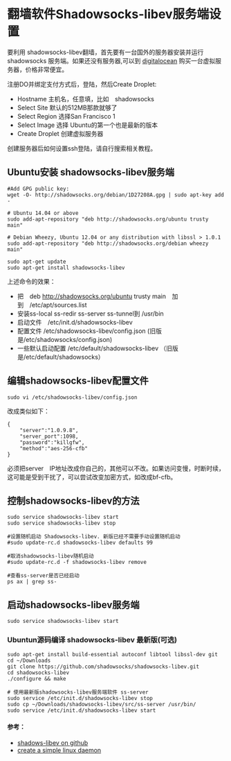 # 翻墙软件Shadowsocks-libev服务端设置

要利用 shadowsocks-libev翻墙，首先要有一台国外的服务器安装并运行shadowsocks 服务端。如果还没有服务器,可以到 [digitalocean](https://www.digitalocean.com/?refcode=89497bd485e0) 购买一台虚拟服务器，价格非常便宜。

注册DO并绑定支付方式后，登陆，然后Create Droplet:

- Hostname 主机名，任意填，比如　shadowsocks
- Select Site 默认的512MB那款就够了
- Select Region 选择San Francisco 1
- Select Image 选择 Ubuntu的第一个也是最新的版本
- Create Droplet 创建虚拟服务器

创建服务器后如何设置ssh登陆，请自行搜索相关教程。


## Ubuntu安装 shadowsocks-libev服务端

	#Add GPG public key:
	wget -O- http://shadowsocks.org/debian/1D27208A.gpg | sudo apt-key add -

	# Ubuntu 14.04 or above
	sudo add-apt-repository "deb http://shadowsocks.org/ubuntu trusty main"
	
	# Debian Wheezy, Ubuntu 12.04 or any distribution with libssl > 1.0.1
	sudo add-apt-repository "deb http://shadowsocks.org/debian wheezy main"
	
	sudo apt-get update
	sudo apt-get install shadowsocks-libev

上述命令的效果：
- 把　deb http://shadowsocks.org/ubuntu trusty main　加到　/etc/apt/sources.list
- 安装ss-local ss-redir ss-server ss-tunnel到 /usr/bin
- 启动文件　/etc/init.d/shadowsocks-libev
- 配置文件 /etc/shadowsocks-libev/config.json (旧版是/etc/shadowsocks/config.json)
- 一些默认启动配置 /etc/default/shadowsocks-libev （旧版是/etc/default/shadowsocks）

## 编辑shadowsocks-libev配置文件
	sudo vi /etc/shadowsocks-libev/config.json
	
改成类似如下：	

	{
		"server":"1.0.9.8",
		"server_port":1098,
		"password":"killgfw",
		"method":"aes-256-cfb"		
	}

必须把server　IP地址改成你自己的，其他可以不改。如果访问变慢，时断时续，这可能是受到干扰了，可以尝试改变加密方式，如改成bf-cfb。

## 控制shadowsocks-libev的方法
	sudo service shadowsocks-libev start
	sudo service shadowsocks-libev stop
	
	#设置随机启动 Shadowsocks-libev. 新版已经不需要手动设置随机启动
	#sudo update-rc.d shadowsocks-libev defaults 99
	
	#取消shadowsocks-libev随机启动	
	#sudo update-rc.d -f shadowsocks-libev remove	

	#查看ss-server是否已经启动
	ps ax | grep ss-


## 启动shadowsocks-libev服务端
	sudo service shadowsocks-libev start
	
### Ubuntun源码编译 shadowsocks-libev 最新版(可选)
	sudo apt-get install build-essential autoconf libtool libssl-dev git
	cd ~/Downloads
	git clone https://github.com/shadowsocks/shadowsocks-libev.git
	cd shadowsocks-libev
	./configure && make

	# 使用最新版shadowsocks-libev服务端软件 ss-server
	sudo service /etc/init.d/shadowsocks-libev stop
	sudo cp ~/Downloads/shadowsocks-libev/src/ss-server /usr/bin/	
	sudo service /etc/init.d/shadowsocks-libev start
	

#### 参考：
- [shadows-libev on github](https://github.com/shadowsocks/shadowsocks-libev)
- [create a simple linux daemon](http://xiaoxia.org/2011/11/15/create-a-simple-linux-daemon/)
